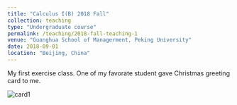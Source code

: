 ```yaml
---
title: "Calculus I(B) 2018 Fall"
collection: teaching
type: "Undergraduate course"
permalink: /teaching/2018-fall-teaching-1
venue: "Guanghua School of Managerment, Peking University"
date: 2018-09-01
location: "Beijing, China"
---
```


My first exercise class.
One of my favorate student gave Christmas greeting card to me.

![card1](https://zijiejin.github.io/images/2018fall1.jpg)
